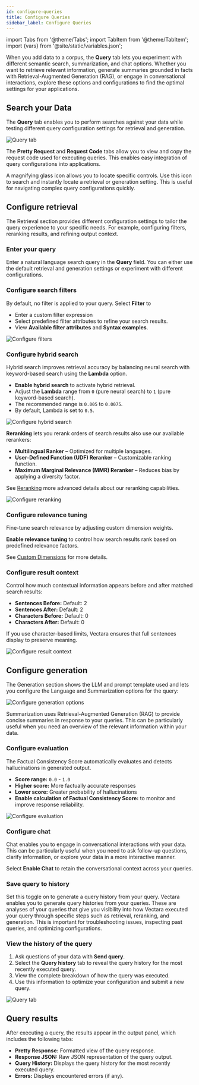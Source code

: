 ```yaml
---
id: configure-queries
title: Configure Queries
sidebar_label: Configure Queries
---
```


import Tabs from '@theme/Tabs';
import TabItem from '@theme/TabItem';
import {vars} from '@site/static/variables.json';

When you add data to a corpus, the **Query** tab lets you experiment with 
different semantic search, summarization, and chat options. Whether you want 
to retrieve relevant information, generate summaries grounded in facts with 
Retrieval-Augmented Generation (RAG), or engage in conversational 
interactions, explore these options and configurations to find the optimal 
settings for your applications.

## Search your Data

The **Query** tab enables you to perform searches against your data while testing 
different query configuration settings for retrieval and generation.

![Query tab](/img/query_tab.png)

The **Pretty Request** and **Request Code** tabs allow you to view and copy the 
request code used for executing queries. This enables easy integration of 
query configurations into applications.

A magnifying glass icon allows you to locate specific controls. Use this icon 
to search and instantly locate a retrieval or generation setting. This is 
useful for navigating complex query configurations quickly.

## Configure retrieval

The Retrieval section provides different configuration settings to tailor the 
query experience to your specific needs. For example, configuring filters, 
reranking results, and refining output context.


### Enter your query

Enter a natural language search query in the **Query** field. You can either 
use the default retrieval and generation settings or experiment with different 
configurations.

### Configure search filters

By default, no filter is applied to your query. Select **Filter** to 
* Enter a custom filter expression 
* Select predefined filter attributes to refine your search results.
* View **Available filter attributes** and **Syntax examples**. 

![Configure filters](/img/configure_filters.png)

### Configure hybrid search

Hybrid search improves retrieval accuracy by balancing neural search with 
keyword-based search using the **Lambda** option.

* **Enable hybrid search** to activate hybrid retrieval.
* Adjust the **Lambda** range from `0` (pure neural search) to `1` (pure 
  keyword-based search).
* The recommended range is `0.005` to `0.0075`.
* By default, Lambda is set to `0.5`.

![Configure hybrid search](/img/configure_hybrid_search.png)

**Reranking** lets you rerank orders of search results also use our 
available rerankers:

* **Multilingual Ranker** – Optimized for multiple languages.
* **User-Defined Function (UDF) Reranker** – Customizable ranking function.
* **Maximum Marginal Relevance (MMR) Reranker** – Reduces bias by applying a 
  diversity factor.

See [Reranking](/docs/api-reference/search-apis/reranking) more advanced details about our reranking capabilities.

![Configure reranking](/img/configure_reranking.png)

### Configure relevance tuning

Fine-tune search relevance by adjusting custom dimension weights.

**Enable relevance tuning** to control how search results rank based on 
predefined relevance factors.

See [Custom Dimensions](/docs/learn/semantic-search/add-custom-dimensions) for more details.

### Configure result context

Control how much contextual information appears before and after matched 
search results:

* **Sentences Before:** Default: 2
* **Sentences After:** Default: 2
* **Characters Before:** Default: 0
* **Characters After:** Default: 0

If you use character-based limits, Vectara ensures that full sentences display 
to preserve meaning.

![Configure result context](/img/configure_result_context.png)

## Configure generation

The Generation section shows the LLM and prompt template used and lets you
configure the Language and Summarization options for the query:

![Configure generation options](/img/configure_generation.png)

Summarization uses Retrieval-Augmented Generation (RAG) to provide concise 
summaries in response to your queries. This can be particularly useful when 
you need an overview of the relevant information within your data.

### Configure evaluation

The Factual Consistency Score automatically evaluates and detects 
hallucinations in generated output. 

* **Score range:** `0.0` - `1.0`
* **Higher score:** More factually accurate responses
* **Lower score:** Greater probability of hallucinations
* **Enable calculation of Factual Consistency Score:** to monitor and improve 
  response reliability.

![Configure evaluation](/img/configure_evaluation.png)

### Configure chat

Chat enables you to engage in conversational interactions with your data. This 
can be particularly useful when you need to ask follow-up questions, clarify 
information, or explore your data in a more interactive manner.

Select **Enable Chat** to retain the conversational context across your queries.

### Save query to history

Set this toggle on to generate a query history from your query. Vectara enables you to generate query histories from your queries. These are 
analyses of your queries that give you visibility into how Vectara executed 
your query through specific steps such as retrieval, reranking, and 
generation. This is important for troubleshooting issues, inspecting past 
queries, and optimizing configurations.

### View the history of the query

1. Ask questions of your data with **Send query**.
2. Select the **Query history** tab to reveal the query history for
   the most recently executed query. 
3. View the complete breakdown of how the query was executed.
4. Use this information to optimize your configuration and submit a new query.

![Query tab](/img/query_history_tab.png)

## Query results

After executing a query, the results appear in the output panel, which 
includes the following tabs:

* **Pretty Response:** Formatted view of the query response.
* **Response JSON:** Raw JSON representation of the query output.
* **Query History:** Displays the query history for the most recently
  executed query.
* **Errors:** Displays encountered errors (if any).

